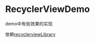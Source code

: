# RecyclerViewDemo

demo中有些效果的实现

依赖[recyclerviewLibrary](https://github.com/niyueming/recyclerviewLibrary.git)
